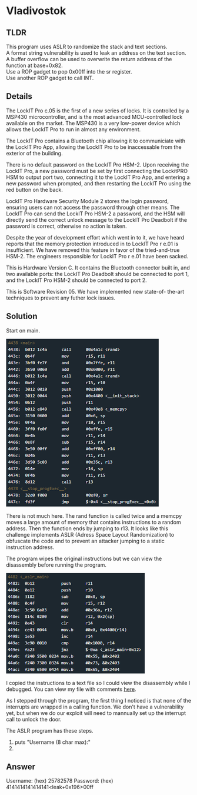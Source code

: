 # Vladivostok
## TLDR
This program uses ASLR to randomize the stack and text sections.  
A format string vulnerability is used to leak an address on the text section.  
A buffer overflow can be used to overwrite the return address of the function at base+0x82.  
Use a ROP gadget to pop 0x00ff into the sr register.  
Use another ROP gadget to call INT.  

## Details
The LockIT Pro c.05  is the first of a new series  of locks. It is
controlled by a  MSP430 microcontroller, and is  the most advanced
MCU-controlled lock available on the  market. The MSP430 is a very
low-power device which allows the LockIT  Pro to run in almost any
environment.

The  LockIT  Pro   contains  a  Bluetooth  chip   allowing  it  to
communiciate with the  LockIT Pro App, allowing the  LockIT Pro to
be inaccessable from the exterior of the building.

There  is no  default  password  on the  LockIT  Pro HSM-2.   Upon
receiving the  LockIT Pro,  a new  password must  be set  by first
connecting the LockitPRO HSM to  output port two, connecting it to
the LockIT Pro App, and entering a new password when prompted, and
then restarting the LockIT Pro using the red button on the back.
   
LockIT Pro Hardware  Security Module 2 stores  the login password,
ensuring users  can not access  the password through  other means.
The LockIT Pro  can send the LockIT Pro HSM-2  a password, and the
HSM will  directly send the  correct unlock message to  the LockIT
Pro Deadbolt  if the password  is correct, otherwise no  action is
taken.

Despite the  year of development  effort which  went in to  it, we
have heard  reports that  the memory  protection introduced  in to
LockIT Pro r e.01 is insufficient. We have removed this feature in
favor of  the tried-and-true HSM-2. The  engineers responsible for
LockIT Pro r e.01 have been sacked.
    
This is Hardware  Version C.  It contains  the Bluetooth connector
built in, and two available  ports: the LockIT Pro Deadbolt should
be  connected to  port  1,  and the  LockIT  Pro  HSM-2 should  be
connected to port 2.

This is  Software Revision 05.  We have implemented  new state-of-
the-art techniques to prevent any futher lock issues.

## Solution
Start on main.

![main](./screenshots/main.png)

There is not much here. The rand function is called twice and a memcpy moves a large amount of memory that contains instructions to a random address. Then the function ends by jumping to r13. It looks like this challenge implements ASLR (Adress Space Layout Randomization) to obfuscate the code and to prevent an attacker jumping to a static instruction address.

The program wipes the original instructions but we can view the disassembly before running the program.

![aslr_main](./screenshots/aslr_main.png)

I copied the instructions to a text file so I could view the disassembly while I debugged. You can view my file with comments [here](https://github.com/networking101/microcorruption/blob/main/Vladivostok/aslr.txt).

As I stepped through the program, the first thing I noticed is that none of the interrupts are wrapped in a calling function. We don't have a vulnerability yet, but when we do our exploit will need to mannually set up the interrupt call to unlock the door.

The ASLR program has these steps.
1. puts "Username (8 char max):"
2. 

## Answer
Username: (hex) 25782578
Password: (hex) 4141414141414141<leak+0x196>00ff<leak-0xa2>
